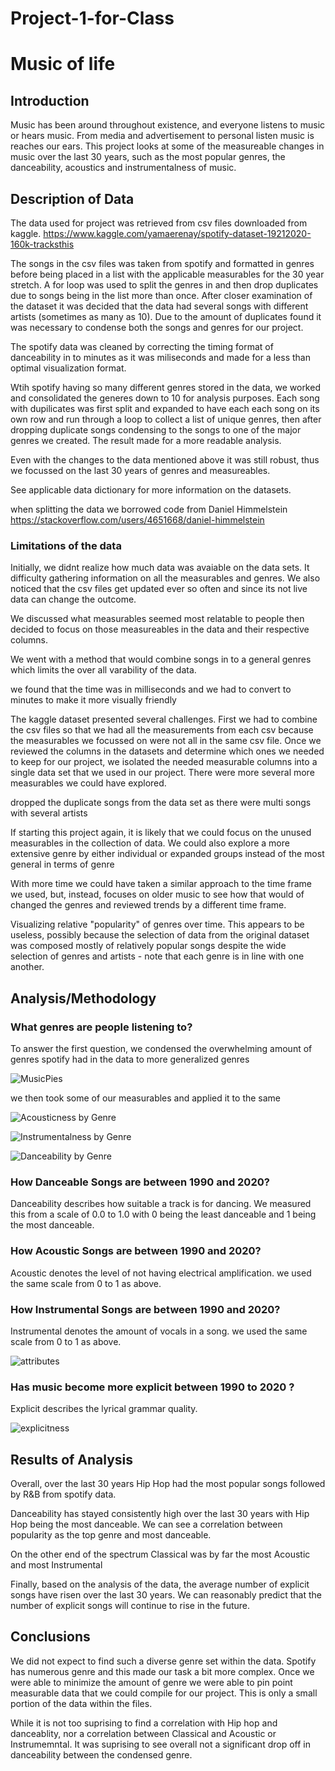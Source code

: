 # Project-1-for-Class
# Music of life

## Introduction

Music has been around throughout existence, and everyone listens to music or hears music. From media and advertisement to personal listen music is reaches our ears.  This project looks at some of the measureable changes in music over the last 30 years, such as the most popular genres, the danceability, acoustics and instrumentalness of music.    

## Description of Data

The data used for  project was retrieved from csv files downloaded from kaggle. https://www.kaggle.com/yamaerenay/spotify-dataset-19212020-160k-tracksthis

The songs in the csv files was taken from spotify and formatted in genres before being placed in a list with the applicable measurables for the 30 year stretch. A for loop was used to split the genres in and then drop duplicates due to songs being in the list more than once. After closer examination of the dataset it was decided that the data had several songs with different artists (sometimes as many as 10). Due to the amount of duplicates found it was necessary to condense both the songs and genres for our project.

The spotify data was cleaned by correcting the timing format of danceability in to minutes as it was miliseconds and made for a less than optimal visualization format.

Wtih spotify having so many different genres stored in the data, we worked and consolidated the generes down to 10 for analysis purposes. Each song with dupilicates was first split and expanded to have each each song on its own row and run through a loop to collect a list of unique genres, then after dropping duplicate songs condensing to the songs to one of the major genres we created.  The result made for a more readable analysis.

Even with the changes to the data mentioned above it was still robust, thus we focussed on the last 30 years of genres and measureables.

See applicable data dictionary for more information on the datasets.

when splitting the data we borrowed code from Daniel Himmelstein https://stackoverflow.com/users/4651668/daniel-himmelstein 

### Limitations of the data

Initially, we didnt realize how much data was avaiable on the data sets. It difficulty gathering information on all the measurables and genres.  We also noticed that the csv files get updated ever so often and since its not live data can change the outcome.

We discussed what measurables seemed most relatable to people then decided to focus on those measureables in the data and their respective columns.  

We went with a method that would combine songs in to a general genres which limits the over all varability of the data.

we found that the time was in milliseconds and we had to convert to minutes to make it more visually friendly

The kaggle dataset presented several challenges. First we had to combine the csv files so that we had all the measurements from each csv because the measurables we focussed on were not all in the same csv file. Once we reviewed the columns in the datasets and determine which ones we needed to keep for our project, we isolated the needed measurable columns into a single data set that we  used in our project.  There were more several more measurables we could have explored.  


dropped the duplicate songs from the data set as there were multi songs with several artists

If starting this project again, it is likely that we could focus on the unused measurables in the collection of data.  We could also explore a more extensive genre by either individual or expanded groups instead of the most general in terms of genre 

With more time we could have taken a similar approach to the time frame we used, but, instead, focuses on older music to see how that would of changed the genres and reviewed trends by a different time frame.  

Visualizing relative "popularity" of genres over time. This appears to be useless, possibly because the selection of data from the original dataset was composed mostly of relatively popular songs despite the wide selection of genres and artists - note that each genre is in line with one another.
        
## Analysis/Methodology

### What genres are people listening to? 

To answer the first question, we condensed the overwhelming amount of genres spotify had in the data to more generalized genres

![MusicPies](Resources/MusicPies.png)


we then took some of our measurables and applied it to the same 

![Acousticness by Genre](Resources/GenreAcousticness.png)

![Instrumentalness by Genre](Resources/GenreInstrumentalness.png)

![Danceability by Genre](Resources/GenreDanceability.png)



### How Danceable Songs are between 1990 and 2020?

Danceability describes how suitable a track is for dancing.  We measured this from a scale of 0.0 to 1.0 with 0 being the least danceable and 1 being the most danceable.

### How Acoustic Songs are between 1990 and 2020?

Acoustic denotes the level of not having electrical amplification.  we used the same scale from 0 to 1 as above. 

### How Instrumental Songs are between 1990 and 2020?

Instrumental denotes the amount of vocals in a song.  we used the same scale from 0 to 1 as above. 

![attributes](images/Sound_Atributes_Over_Time.png)


### Has music become more explicit between 1990 to 2020 ?

Explicit describes the lyrical grammar quality.

![explicitness]("Explicitness.png")
 



## Results of Analysis

Overall, over the last 30 years Hip Hop had the most popular songs followed by R&B from spotify data.

Danceability has stayed consistently high over the last 30 years with Hip Hop being the most danceable.  We can see a correlation between popularity as the top genre and most danceable. 

On the other end of the spectrum Classical was by far the most Acoustic and most Instrumental

Finally, based on the analysis of the data, the average number of explicit songs have risen over the last 30 years. We can reasonably predict that the number of explicit songs will continue to rise in the future.  


## Conclusions

We did not expect to find such a diverse genre set within the data.  Spotify has numerous genre and this made our task a bit more complex.  Once we were able to minimize the amount of genre we were able to pin point measurable data that we could compile for our project.  This is only a small portion of the data within the files.
 
While it is not too suprising to find a correlation with Hip hop and danceablity, nor a correlation between Classical and Acoustic or Instrumemntal.  It was suprising to see overall not a significant drop off in danceability between the condensed genre.  


```python

```
